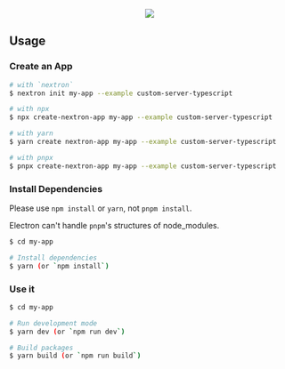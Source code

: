 <p align="center"><img src="https://i.imgur.com/ZWNgF2C.png"></p>

## Usage

### Create an App

```bash
# with `nextron`
$ nextron init my-app --example custom-server-typescript

# with npx
$ npx create-nextron-app my-app --example custom-server-typescript

# with yarn
$ yarn create nextron-app my-app --example custom-server-typescript

# with pnpx
$ pnpx create-nextron-app my-app --example custom-server-typescript
```

### Install Dependencies

Please use `npm install` or `yarn`, not `pnpm install`.

Electron can't handle `pnpm`'s structures of node_modules.

```bash
$ cd my-app

# Install dependencies
$ yarn (or `npm install`)
```

### Use it

```bash
$ cd my-app

# Run development mode
$ yarn dev (or `npm run dev`)

# Build packages
$ yarn build (or `npm run build`)
```
